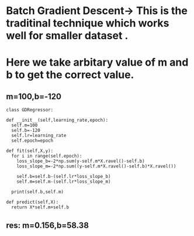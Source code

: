 # Batch Gradient Descent-> This is the traditinal technique which works well for smaller dataset .

# Here we take arbitary value of m and b to get the correct value.
## m=100,b=-120

    class GDRegressor:

    def __init__(self,learning_rate,epoch):
      self.m=100
      self.b=-120
      self.lr=learning_rate
      self.epoch=epoch
  
    def fit(self,X,y):
      for i in range(self.epoch):
        loss_slope_b=-2*np.sum(y-self.m*X.ravel()-self.b)
        loss_slope_m=-2*np.sum((y-self.m*X.ravel()-self.b)*X.ravel())
  
        self.b=self.b-(self.lr*loss_slope_b)
        self.m=self.m-(self.lr*loss_slope_m)
  
      print(self.b,self.m)
  
    def predict(self,X):
      return X*self.m+self.b
  
## res: m=0.156,b=58.38
